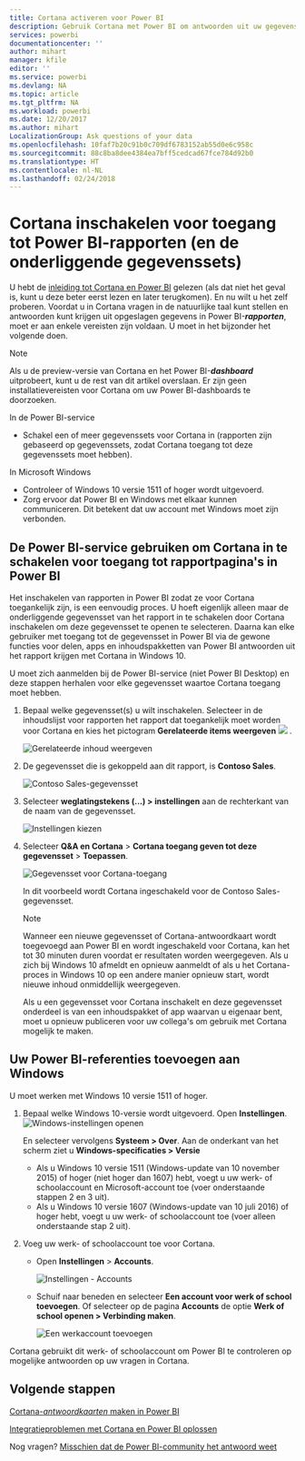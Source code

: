 ```yaml
---
title: Cortana activeren voor Power BI
description: Gebruik Cortana met Power BI om antwoorden uit uw gegevens te krijgen. Activeer Cortana voor elke Power BI-gegevensset en schakel vervolgens Cortana in voor toegang tot de gegevenssets vanaf Windows-apparaten.
services: powerbi
documentationcenter: ''
author: mihart
manager: kfile
editor: ''
ms.service: powerbi
ms.devlang: NA
ms.topic: article
ms.tgt_pltfrm: NA
ms.workload: powerbi
ms.date: 12/20/2017
ms.author: mihart
LocalizationGroup: Ask questions of your data
ms.openlocfilehash: 10faf7b20c91b0c709df6783152ab55d0e6c958c
ms.sourcegitcommit: 88c8ba8dee4384ea7bff5cedcad67fce784d92b0
ms.translationtype: HT
ms.contentlocale: nl-NL
ms.lasthandoff: 02/24/2018
---
```

# <a name="enable-cortana-to-access-power-bi-reports-and-their-underlying-datasets"></a>Cortana inschakelen voor toegang tot Power BI-rapporten (en de onderliggende gegevenssets)
U hebt de [inleiding tot Cortana en Power BI](service-cortana-intro.md) gelezen (als dat niet het geval is, kunt u deze beter eerst lezen en later terugkomen). En nu wilt u het zelf proberen.  Voordat u in Cortana vragen in de natuurlijke taal kunt stellen en antwoorden kunt krijgen uit opgeslagen gegevens in Power BI-***rapporten***, moet er aan enkele vereisten zijn voldaan. U moet in het bijzonder het volgende doen.

> [!NOTE]
> Als u de preview-versie van Cortana en het Power BI-***dashboard*** uitprobeert, kunt u de rest van dit artikel overslaan. Er zijn geen installatievereisten voor Cortana om uw Power BI-dashboards te doorzoeken.
> 
> 

In de Power BI-service

* Schakel een of meer gegevenssets voor Cortana in (rapporten zijn gebaseerd op gegevenssets, zodat Cortana toegang tot deze gegevenssets moet hebben).

In Microsoft Windows

* Controleer of Windows 10 versie 1511 of hoger wordt uitgevoerd.
* Zorg ervoor dat Power BI en Windows met elkaar kunnen communiceren. Dit betekent dat uw account met Windows moet zijn verbonden.

## <a name="use-power-bi-service-to-enable-cortana-to-access-report-pages-in-power-bi"></a>De Power BI-service gebruiken om Cortana in te schakelen voor toegang tot rapportpagina's in Power BI
Het inschakelen van rapporten in Power BI zodat ze voor Cortana toegankelijk zijn, is een eenvoudig proces.  U hoeft eigenlijk alleen maar de onderliggende gegevensset van het rapport in te schakelen door Cortana inschakelen om deze gegevensset te openen te selecteren. Daarna kan elke gebruiker met toegang tot de gegevensset in Power BI via de gewone functies voor delen, apps en inhoudspakketten van Power BI antwoorden uit het rapport krijgen met Cortana in Windows 10.

U moet zich aanmelden bij de Power BI-service (niet Power BI Desktop) en deze stappen herhalen voor elke gegevensset waartoe Cortana toegang moet hebben.

1. Bepaal welke gegevensset(s) u wilt inschakelen. Selecteer in de inhoudslijst voor rapporten het rapport dat toegankelijk moet worden voor Cortana en kies het pictogram **Gerelateerde items weergeven**  ![](media/service-cortana-enable/power-bi-cortana-view-related-icon.png) .
   
    ![Gerelateerde inhoud weergeven](media/service-cortana-enable/power-bi-view-related.png)
2. De gegevensset die is gekoppeld aan dit rapport, is **Contoso Sales**.
   
    ![Contoso Sales-gegevensset](media/service-cortana-enable/power-bi-identify-dataset.png)
3. Selecteer **weglatingstekens (...) > instellingen** aan de rechterkant van de naam van de gegevensset.  
   
    ![Instellingen kiezen](media/service-cortana-enable/power-bi-settings-cortana.png)
4. Selecteer **Q&A en Cortana** > **Cortana toegang geven tot deze gegevensset** > **Toepassen**.
   
   ![Gegevensset voor Cortana-toegang](media/service-cortana-enable/power-bi-cortana-enable-new.png)
   
   In dit voorbeeld wordt Cortana ingeschakeld voor de Contoso Sales-gegevensset.
   
   > [!NOTE]
   > Wanneer een nieuwe gegevensset of Cortana-antwoordkaart wordt toegevoegd aan Power BI en wordt ingeschakeld voor Cortana, kan het tot 30 minuten duren voordat er resultaten worden weergegeven. Als u zich bij Windows 10 afmeldt en opnieuw aanmeldt of als u het Cortana-proces in Windows 10 op een andere manier opnieuw start, wordt nieuwe inhoud onmiddellijk weergegeven.
   > 
   > Als u een gegevensset voor Cortana inschakelt en deze gegevensset onderdeel is van een inhoudspakket of app waarvan u eigenaar bent, moet u opnieuw publiceren voor uw collega's om gebruik met Cortana mogelijk te maken.
   > 
   > 

## <a name="add-your-power-bi-credentials-to-windows"></a>Uw Power BI-referenties toevoegen aan Windows
U moet werken met Windows 10 versie 1511 of hoger.

1. Bepaal welke Windows 10-versie wordt uitgevoerd. Open **Instellingen**.
    ![Windows-instellingen openen](media/service-cortana-enable/power-bi-cortana-windows.png)

    En selecteer vervolgens **Systeem > Over**. Aan de onderkant van het scherm ziet u **Windows-specificaties > Versie**

   * Als u Windows 10 versie 1511 (Windows-update van 10 november 2015) of hoger (niet hoger dan 1607) hebt, voegt u uw werk- of schoolaccount en Microsoft-account toe (voer onderstaande stappen 2 en 3 uit).
   * Als u Windows 10 versie 1607 (Windows-update van 10 juli 2016) of hoger hebt, voegt u uw werk- of schoolaccount toe (voer alleen onderstaande stap 2 uit).
1. Voeg uw werk- of schoolaccount toe voor Cortana.
   
   * Open **Instellingen** > **Accounts**.
     
       ![Instellingen - Accounts](media/service-cortana-enable/power-bi-windows-accounts.png)
   * Schuif naar beneden en selecteer **Een account voor werk of school toevoegen**. Of selecteer op de pagina **Accounts** de optie **Werk of school openen > Verbinding maken**.
     
     ![Een werkaccount toevoegen](media/service-cortana-enable/power-bi-add-work-account2.png)

Cortana gebruikt dit werk- of schoolaccount om Power BI te controleren op mogelijke antwoorden op uw vragen in Cortana.

## <a name="next-steps"></a>Volgende stappen
[Cortana-*antwoordkaarten* maken in Power BI](service-cortana-answer-cards.md)

[Integratieproblemen met Cortana en Power BI oplossen](service-cortana-troubleshoot.md)

Nog vragen? [Misschien dat de Power BI-community het antwoord weet](http://community.powerbi.com/)

